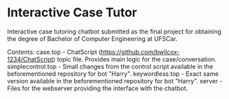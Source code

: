 # Interactive Case Tutor
Interactive case tutoring chatbot submitted as the final project for obtaining the degree of Bachelor of Computer Engineering at UFSCar.

Contents:
case.top - ChatScript (https://github.com/bwilcox-1234/ChatScript) topic file. Provides main logic for the case/conversation.
simplecontrol.top - Small changes from the control script available in the beforementioned repository for bot "Harry".
keywordless.top - Exact same version available in the beforementioned repository for bot "Harry".
server - Files for the webserver providing the interface with the chatbot.
